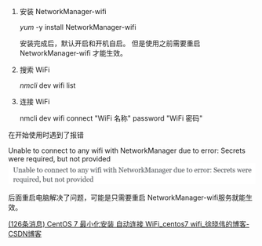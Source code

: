 1. 安装 NetworkManager-wifi

   *yum* -y install NetworkManager-wifi

   安装完成后，默认开启和开机自启。
   但是使用之前需要重启 NetworkManager-wifi 才能生效。

2. 搜索 WiFi

   *nmcli* dev wifi list

3. 连接 WiFi

   nmcli dev wifi connect "WiFi 名称" password "WiFi 密码"

在开始使用时遇到了报错

Unable to connect to any wifi with NetworkManager due to error: Secrets were required, but not provided![image-20230310004128570](img/NetworkManager-wifi连接wifi-img/image-20230310004128570.png)

后面重启电脑解决了问题，可能是只需要重启 NetworkManager-wifi服务就能生效。

[(126条消息) CentOS 7 最小化安装 自动连接 WiFi_centos7 wifi_徐晓伟的博客-CSDN博客](https://blog.csdn.net/qq_32596527/article/details/93230855)